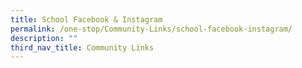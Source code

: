 ```yaml
---
title: School Facebook & Instagram
permalink: /one-stop/Community-Links/school-facebook-instagram/
description: ""
third_nav_title: Community Links
---
```

